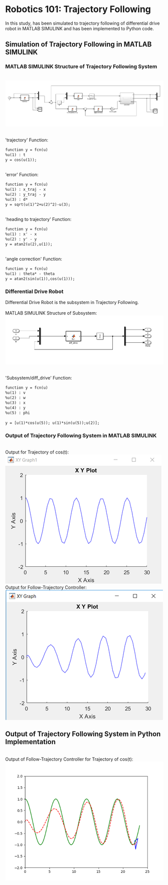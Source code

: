 # Robotics 101: Trajectory Following
In this study, has been simulated to trajectory following of differential drive robot in MATLAB SIMULINK and has been implemented to Python code.

## Simulation of Trajectory Following in MATLAB SIMULINK
### MATLAB SIMULINK Structure of Trajectory Following System
</br > ![Trajectory Following System](/png/hw321sml.PNG)

</br > 'trajectory' Function:
```
function y = fcn(u)
%u(1) : t
y = cos(u(1));
```

</br > 'error' Function:
```
function y = fcn(u)
%u(1) : x_traj - x
%u(2) : y_traj - y
%u(3) : d*
y = sqrt(u(1)^2+u(2)^2)-u(3);
```

</br > 'heading to trajectory' Function:
```
function y = fcn(u)
%u(1) : x' - x
%u(2) : y' - y
y = atan2(u(2),u(1));
```

</br > 'angle correction' Function:
```
function y = fcn(u)
%u(1) : theta* - theta
y = atan2(sin(u(1)),cos(u(1)));
```

### Differential Drive Robot
Differential Drive Robot is the subsystem in Trajectory Following.
</br > 
</br > MATLAB SIMULINK Structure of Subsystem:
</br > ![Differential Drive Robot](https://github.com/tamersum11/robotics-go-to-goal-behaviour/blob/main/png/smlkhw312.PNG)

</br > 'Subsystem/diff_drive' Function:
```
function y = fcn(u)
%u(1) : v
%u(2) : w
%u(3) : x
%u(4) : y
%u(5) : phi
 
y = [u(1)*cos(u(5)); u(1)*sin(u(5));u(2)];
```
### Output of Trajectory Following System in MATLAB SIMULINK 
</br > Output for Trajectory of cos(t):
</br > ![Output of Trajectory](/png/hw32pt.PNG)
</br > Output for Follow-Trajectory Controller:
</br > ![Output of Follow-Trajectory](/png/hw32pr.PNG)

## Output of Trajectory Following System in Python Implementation
</br > Output of Follow-Trajectory Controller for Trajectory of cos(t):
</br > ![Output of Follow-Trajectory-Python](/png/hw322.png)
